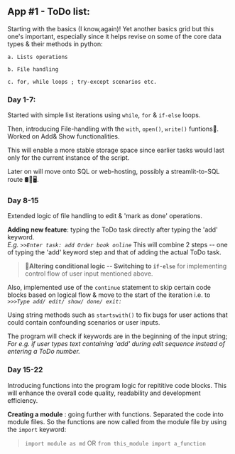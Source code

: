 
## App #1 - ToDo list:
Starting with the basics (I know,again)! Yet another basics grid but this one's important, especially since it helps revise on some of the core data types & their methods in python:
  
    a. Lists operations
    
    b. File handling
    
    c. for, while loops ; try-except scenarios etc.

### Day 1-7: 
Started with simple list iterations using `while`, `for` & `if-else` loops.

Then, introducing File-handling with the  `with`, `open()`, `write()` funtions📄. Worked on Add& Show functionalities.

This will enable a more stable storage space since earlier tasks would last only for the current instance of the script.

Later on will move onto SQL or web-hosting, possibly a streamlit-to-SQL route 🛢️🔁🖥️.

### Day 8-15
Extended logic of file handling to edit & 'mark as done' operations.

**Adding new feature**: typing the ToDo task directly after typing the 'add' keyword.<br> 
_E.g. `>>Enter task: add Order book online`_
This will combine 2 steps -- one of typing the 'add' keyword step and that of adding the actual ToDo task. 

>📢**Altering conditional logic -- Switching to `if-else`** for implementing control flow of user input mentioned above.

Also, implemented use of the `continue` statement to skip certain code blocks based on logical flow & move to the start of the iteration i.e. to _`>>>Type add/ edit/ show/ done/ exit:`_

Using string methods such as `startswith()` to fix bugs for user actions that could contain confounding scenarios or user inputs.

The program will check if keywords are in the beginning of the input string;<br>
_For e.g. if user types text containing 'add' during edit sequence instead of entering a ToDo number._

### Day 15-22
Introducing functions into the program logic for repititive code blocks.
This will enhance the overall code quality, readability and development efficiency.

**Creating a module** : going further with functions. Separated the code into module files. So the functions are now called from the module file by using the `import` keyword:

>`import module as md` OR `from this_module import a_function`

